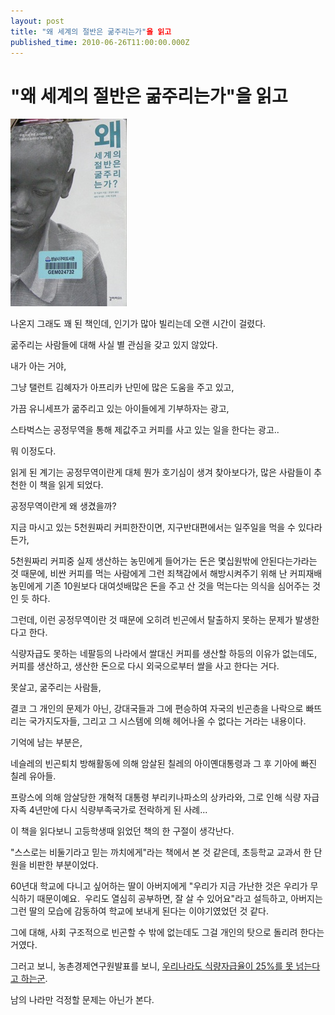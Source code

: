 ```yaml
---
layout: post
title: "왜 세계의 절반은 굶주리는가"을 읽고
published_time: 2010-06-26T11:00:00.000Z
---
```


# "왜 세계의 절반은 굶주리는가"을 읽고


![](../pds/201006/25/80/a0109780_4c240fb3db6f6.jpg)

나온지 그래도 꽤 된 책인데, 인기가 많아 빌리는데 오랜 시간이 걸렸다.

굶주리는 사람들에 대해 사실 별 관심을 갖고 있지 않았다.

내가 아는 거야,

그냥 탤런트 김혜자가 아프리카 난민에 많은 도움을 주고 있고,

가끔 유니세프가 굶주리고 있는 아이들에게 기부하자는 광고,

스타벅스는 공정무역을 통해 제값주고 커피를 사고 있는 일을 한다는 광고..

뭐 이정도다.

읽게 된 계기는 공정무역이란게 대체 뭔가 호기심이 생겨 찾아보다가, 많은 사람들이 추천한 이 책을 읽게 되었다.

공정무역이란게 왜 생겼을까?

지금 마시고 있는 5천원짜리 커피한잔이면, 지구반대편에서는 일주일을 먹을 수 있다라든가,

5천원짜리 커피중 실제 생산하는 농민에게 들어가는 돈은 몇십원밖에 안된다는가라는 것 때문에, 비싼 커피를 먹는 사람에게 그런 죄책감에서 해방시켜주기 위해 난 커피재배 농민에게 기존 10원보다 대여섯배많은 돈을 주고 산 것을 먹는다는 의식을 심어주는 것인 듯 하다.

그런데, 이런 공정무역이란 것 때문에 오히려 빈곤에서 탈출하지 못하는 문제가 발생한다고 한다.

식량자급도 못하는 네팔등의 나라에서 쌀대신 커피를 생산할 하등의 이유가 없는데도, 커피를 생산하고, 생산한 돈으로 다시 외국으로부터 쌀을 사고 한다는 거다.

못살고, 굶주리는 사람들,

결코 그 개인의 문제가 아닌, 강대국들과 그에 편승하여 자국의 빈곤층을 나락으로 빠뜨리는 국가지도자들, 그리고 그 시스템에 의해 헤어나올 수 없다는 거라는 내용이다.

기억에 남는 부분은,

네슬레의 빈곤퇴치 방해활동에 의해 암살된 칠레의 아이옌대통령과 그 후 기아에 빠진 칠레 유아들.

프랑스에 의해 암살당한 개혁적 대통령 부리키나파소의 상카라와, 그로 인해 식량 자급자족 4년만에 다시 식량부족국가로 전락하게 된 사례...

이 책을 읽다보니 고등학생때 읽었던 책의 한 구절이 생각난다.

"스스로는 비둘기라고 믿는 까치에게"라는 책에서 본 것 같은데, 초등학교 교과서 한 단원을 비판한 부분이었다.

60년대 학교에 다니고 싶어하는 딸이 아버지에게 "우리가 지금 가난한 것은 우리가 무식하기 때문이예요.  우리도 열심히 공부하면, 잘 살 수 있어요"라고 설득하고, 아버지는 그런 딸의 모습에 감동하여 학교에 보내게 된다는 이야기였었던 것 같다.

그에 대해, 사회 구조적으로 빈곤할 수 밖에 없는데도 그걸 개인의 탓으로 돌리려 한다는 거였다.

그러고 보니, 농촌경제연구원발표를 보니, [우리나라도 식량자급율이 25%를 못 넘는다고 하는군](http://www.xn--289a74gn1v.kr/kor/info/news_eview.php?cpage=15&kid=0000012114BA3A3Acbffec0538feac67&&).

남의 나라만 걱정할 문제는 아닌가 본다.

